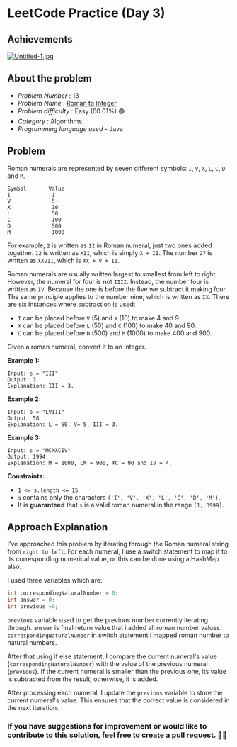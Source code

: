 # LeetCode Practice  (Day 3)
## Achievements
[![Untitled-1.jpg](https://i.postimg.cc/G3XyMFp9/Untitled-1.jpg)](https://postimg.cc/jCJ22JPr)

## About the problem
- *Problem Number* : 13
- *Problem Name* :  [Roman to Integer](https://leetcode.com/problems/roman-to-integer/)
- *Problem difficulty* : Easy (60.01%) 🟢
- *Category* : Algorithms
- *Programming language used* - Java

## Problem

Roman numerals are represented by seven different symbols: `I`,  `V`,  `X`,  `L`,  `C`,  `D`  and  `M`.

```
Symbol       Value
I             1
V             5
X             10
L             50
C             100
D             500
M             1000
```

For example, `2`  is written as  `II` in Roman numeral, just two ones added together.  `12`  is written as `XII`, which is simply  `X + II`. The number  `27`  is written as  `XXVII`, which is  `XX + V + II`.

Roman numerals are usually written largest to smallest from left to right. However, the numeral for four is not  `IIII`. Instead, the number four is written as  `IV`. Because the one is before the five we subtract it making four. The same principle applies to the number nine, which is written as  `IX`. There are six instances where subtraction is used:

-   `I`  can be placed before  `V`  (5) and  `X`  (10) to make 4 and 9.
-   `X`  can be placed before  `L`  (50) and  `C`  (100) to make 40 and 90.
-   `C`  can be placed before  `D`  (500) and  `M`  (1000) to make 400 and 900.

Given a roman numeral, convert it to an integer.

**Example 1:**

```
Input: s = "III"
Output: 3
Explanation: III = 3.
```

**Example 2:**

```
Input: s = "LVIII"
Output: 58
Explanation: L = 50, V= 5, III = 3.
```

**Example 3:**

```
Input: s = "MCMXCIV"
Output: 1994
Explanation: M = 1000, CM = 900, XC = 90 and IV = 4.
```

**Constraints:**

-   `1 <= s.length <= 15`
-   `s`  contains only the characters  `('I', 'V', 'X', 'L', 'C', 'D', 'M')`.
-   It is  **guaranteed** that  `s`  is a valid roman numeral in the range  `[1, 3999]`.


## Approach Explanation
I've approached this problem by iterating through the Roman numeral string from `right to left`. 
For each numeral, I use a switch statement to map it to its corresponding numerical value, or this can be done using a HashMap also.

I used three variables which are:
```cpp
int correspondingNaturalNumber = 0;  
int answer = 0;  
int previous =0;
```
`previous` variable used to get the previous number currently iterating through.
`answer` is final return value that i added all roman number values.
`correspondingNaturalNumber` in switch statement i mapped roman number to natural numbers.

After that using if else statement, I compare the current numeral's value (`correspondingNaturalNumber`) with the value of the previous numeral (`previous`). If the current numeral is smaller than the previous one, its value is subtracted from the result; otherwise, it is added.

After processing each numeral, I update the `previous` variable to store the current numeral's value. This ensures that the correct value is considered in the next iteration.

### If you have suggestions for improvement or would like to contribute to this solution, feel free to create a pull request. 🙌😇
